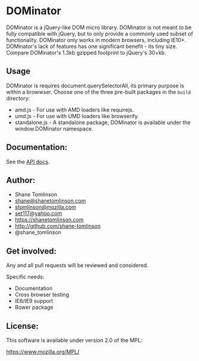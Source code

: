 # DOMinator

DOMinator is a jQuery-like DOM micro library. DOMinator is not meant to be fully compatible with jQuery, but to only provide a commonly used subset of functionality. DOMinator only works in modern browsers, including IE10+. DOMinator's lack of features has one significant benefit - its tiny size. Compare DOMinator's 1.3kb gzipped footprint to jQuery's 30+kb.

## Usage

DOMinator is requires document.querySelectorAll, its primary purpose is
within a browwser. Choose one of the three pre-built packages in the `build` directory:

* amd.js - For use with AMD loaders like requirejs.
* umd.js - For use with UMD loaders like browserify.
* standalone.js - A standalone package, DOMinator is available under the window.DOMinator namespace.


## Documentation:
See the [API docs](https://github.com/shane-tomlinson/dominator/blob/master/docs/dominator.md).

## Author:
* Shane Tomlinson
* shane@shanetomlinson.com
* stomlinson@mozilla.com
* set117@yahoo.com
* https://shanetomlinson.com
* http://github.com/shane-tomlinson
* @shane_tomlinson

## Get involved:

Any and all pull requests will be reviewed and considered.

Specific needs:

* Documentation
* Cross browser testing
* IE8/IE9 support
* Bower package

## License:
This software is available under version 2.0 of the MPL:

  https://www.mozilla.org/MPL/






